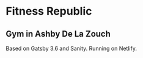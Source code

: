 # Fitness Republic

## Gym in Ashby De La Zouch

Based on Gatsby 3.6 and Sanity. Running on Netlify.
